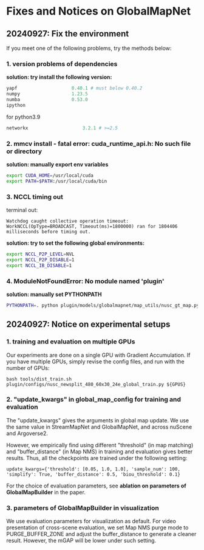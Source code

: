 # Fixes and Notices on GlobalMapNet

## 20240927: Fix the environment
If you meet one of the following problems, try the methods below:

### 1. version problems of dependencies
**solution: try install the following version:**
```python
yapf                    0.40.1 # must below 0.40.2
numpy                   1.23.5
numba                   0.53.0
ipython
```

for python3.9
```python
networkx                    3.2.1 # >=2.5
```

### 2. mmcv install - fatal error: cuda_runtime_api.h: No such file or directory
**solution: manually export env variables**
```bash
export CUDA_HOME=/usr/local/cuda
export PATH=$PATH:/usr/local/cuda/bin
```

### 3. NCCL timing out
terminal out:
```
Watchdog caught collective operation timeout: 
WorkNCCL(OpType=BROADCAST, Timeout(ms)=1800000) ran for 1804406 milliseconds before timing out.
```

**solution: try to set the following global environments:**
```bash
export NCCL_P2P_LEVEL=NVL
export NCCL_P2P_DISABLE=1
export NCCL_IB_DISABLE=1
```

### 4. ModuleNotFoundError: No module named 'plugin'
**solution: manually set PYTHONPATH**
```bash
PYTHONPATH=. python plugin/models/globalmapnet/map_utils/nusc_gt_map.py --location all
```

## 20240927: Notice on experimental setups

### 1. training and evaluation on multiple GPUs
Our experiments are done on a single GPU with Gradient Accumulation. If you have multiple GPUs, simply revise the config files, and run with the number of GPUs:
```
bash tools/dist_train.sh plugin/configs/nusc_newsplit_480_60x30_24e_global_train.py ${GPUS}
```

### 2. "update_kwargs" in global_map_config for training and evaluation
The "update_kwargs" gives the arguments in global map update. We use the same value in StreamMapNet and GlobalMapNet, and across nuScene and Argoverse2. 

However, we empirically find using different "threshold" (in map matching) and "buffer_distance" (in Map NMS) in training and evaluation gives better results. Thus, all the checkpoints are trained under the following setting:
```
update_kwargs={'threshold': [0.05, 1.0, 1.0], 'sample_num': 100, 'simplify': True, 'buffer_distance': 0.5, 'biou_threshold': 0.1}
```

For the choice of evaluation parameters, see **ablation on parameters of GlobalMapBuilder** in the paper.

### 3. parameters of GlobalMapBuilder in visualization
We use evaluation parameters for visualization as default. For video presentation of cross-scene evaluation, we set Map NMS purge mode to PURGE_BUFFER_ZONE and adjust the buffer_distance to generate a cleaner result. However, the mGAP will be lower under such setting.